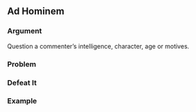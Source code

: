 ## Ad Hominem

### Argument

Question a commenter’s intelligence, character, age or motives.

### Problem

### Defeat It

### Example
